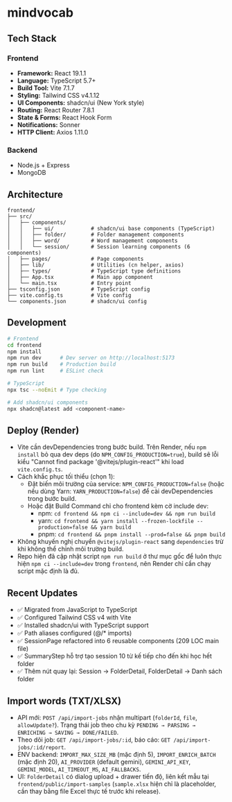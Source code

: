 # mindvocab

## Tech Stack
### Frontend
- **Framework:** React 19.1.1
- **Language:** TypeScript 5.7+
- **Build Tool:** Vite 7.1.7
- **Styling:** Tailwind CSS v4.1.12
- **UI Components:** shadcn/ui (New York style)
- **Routing:** React Router 7.8.1
- **State & Forms:** React Hook Form
- **Notifications:** Sonner
- **HTTP Client:** Axios 1.11.0

### Backend
- Node.js + Express
- MongoDB

## Architecture
```
frontend/
├── src/
│   ├── components/
│   │   ├── ui/            # shadcn/ui base components (TypeScript)
│   │   ├── folder/        # Folder management components
│   │   ├── word/          # Word management components
│   │   └── session/       # Session learning components (6 components)
│   ├── pages/             # Page components
│   ├── lib/               # Utilities (cn helper, axios)
│   ├── types/             # TypeScript type definitions
│   ├── App.tsx            # Main app component
│   └── main.tsx           # Entry point
├── tsconfig.json          # TypeScript config
├── vite.config.ts         # Vite config
└── components.json        # shadcn/ui config
```

## Development
```bash
# Frontend
cd frontend
npm install
npm run dev      # Dev server on http://localhost:5173
npm run build    # Production build
npm run lint     # ESLint check

# TypeScript
npx tsc --noEmit # Type checking

# Add shadcn/ui components
npx shadcn@latest add <component-name>
```

## Deploy (Render)
- Vite cần devDependencies trong bước build. Trên Render, nếu `npm install` bỏ qua dev deps (do `NPM_CONFIG_PRODUCTION=true`), build sẽ lỗi kiểu "Cannot find package '@vitejs/plugin-react'" khi load `vite.config.ts`.
- Cách khắc phục tối thiểu (chọn 1):
  - Đặt biến môi trường của service: `NPM_CONFIG_PRODUCTION=false` (hoặc nếu dùng Yarn: `YARN_PRODUCTION=false`) để cài devDependencies trong bước build.
  - Hoặc đặt Build Command chỉ cho frontend kèm cờ include dev:
    - npm: `cd frontend && npm ci --include=dev && npm run build`
    - yarn: `cd frontend && yarn install --frozen-lockfile --production=false && yarn build`
    - pnpm: `cd frontend && pnpm install --prod=false && pnpm build`
- Không khuyến nghị chuyển `@vitejs/plugin-react` sang `dependencies` trừ khi không thể chỉnh môi trường build.
- Repo hiện đã cập nhật script `npm run build` ở thư mục gốc để luôn thực hiện `npm ci --include=dev` trong `frontend`, nên Render chỉ cần chạy script mặc định là đủ.

## Recent Updates
- ✅ Migrated from JavaScript to TypeScript
- ✅ Configured Tailwind CSS v4 with Vite
- ✅ Installed shadcn/ui with TypeScript support
- ✅ Path aliases configured (@/* imports)
- ✅ SessionPage refactored into 6 reusable components (209 LOC main file)
- ✅ SummaryStep hỗ trợ tạo session 10 từ kế tiếp cho đến khi học hết folder
- ✅ Thêm nút quay lại: Session → FolderDetail, FolderDetail → Danh sách folder

## Import words (TXT/XLSX)
- API mới: `POST /api/import-jobs` nhận multipart (`folderId`, `file`, `allowUpdate?`). Trạng thái job theo chu kỳ `PENDING → PARSING → ENRICHING → SAVING → DONE/FAILED`.
- Theo dõi job: `GET /api/import-jobs/:id`, báo cáo: `GET /api/import-jobs/:id/report`.
- ENV backend: `IMPORT_MAX_SIZE_MB` (mặc định 5), `IMPORT_ENRICH_BATCH` (mặc định 20), `AI_PROVIDER` (default gemini), `GEMINI_API_KEY`, `GEMINI_MODEL`, `AI_TIMEOUT_MS`, `AI_FALLBACKS`.
- UI: `FolderDetail` có dialog upload + drawer tiến độ, liên kết mẫu tại `frontend/public/import-samples` (`sample.xlsx` hiện chỉ là placeholder, cần thay bằng file Excel thực tế trước khi release).
